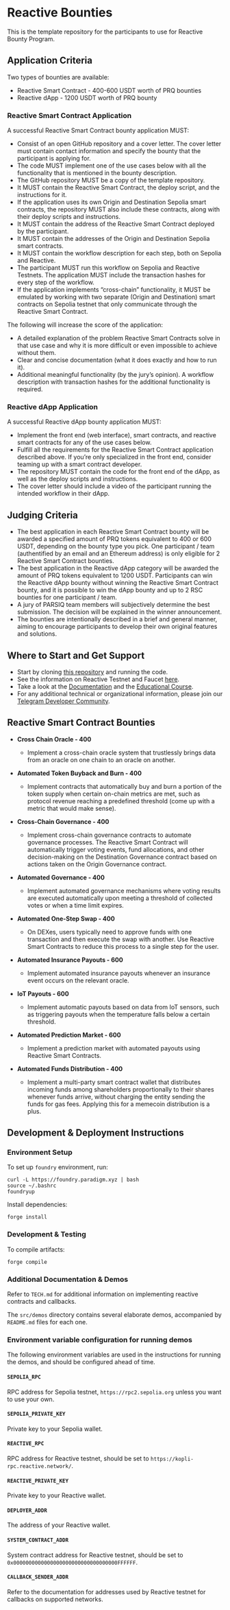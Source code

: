 # Reactive Bounties

This is the template repository for the participants to use for Reactive Bounty Program.

## Application Criteria

Two types of bounties are available:

- Reactive Smart Contract - 400-600 USDT worth of PRQ bounties
- Reactive dApp - 1200 USDT worth of PRQ bounty

### Reactive Smart Contract Application

A successful Reactive Smart Contract bounty application MUST:

- Consist of an open GitHub repository and a cover letter. The cover letter must contain contact information and specify the bounty that the participant is applying for.
- The code MUST implement one of the use cases below with all the functionality that is mentioned in the bounty description.
- The GitHub repository MUST be a copy of the template repository.
- It MUST contain the Reactive Smart Contract, the deploy script, and the instructions for it.
- If the application uses its own Origin and Destination Sepolia smart contracts, the repository MUST also include these contracts, along with their deploy scripts and instructions.
- It MUST contain the address of the Reactive Smart Contract deployed by the participant.
- It MUST contain the addresses of the Origin and Destination Sepolia smart contracts.
- It MUST contain the workflow description for each step, both on Sepolia and Reactive.
- The participant MUST run this workflow on Sepolia and Reactive Testnets. The application MUST include the transaction hashes for every step of the workflow.
- If the application implements “cross-chain” functionality, it MUST be emulated by working with two separate (Origin and Destination) smart contracts on Sepolia testnet that only communicate through the Reactive Smart Contract.

The following will increase the score of the application:

- A detailed explanation of the problem Reactive Smart Contracts solve in that use case and why it is more difficult or even impossible to achieve without them.
- Clear and concise documentation (what it does exactly and how to run it).
- Additional meaningful functionality (by the jury’s opinion). A workflow description with transaction hashes for the additional functionality is required.

### Reactive dApp Application

A successful Reactive dApp bounty application MUST:

- Implement the front end (web interface), smart contracts, and reactive smart contracts for any of the use cases below.
- Fulfill all the requirements for the Reactive Smart Contract application described above. If you’re only specialized in the front end, consider teaming up with a smart contract developer.
- The repository MUST contain the code for the front end of the dApp, as well as the deploy scripts and instructions.
- The cover letter should include a video of the participant running the intended workflow in their dApp.

## Judging Criteria

- The best application in each Reactive Smart Contract bounty will be awarded a specified amount of PRQ tokens equivalent to 400 or 600 USDT, depending on the bounty type you pick. One participant / team (authentified by an email and an Ethereum address) is only eligible for 2 Reactive Smart Contract bounties.
- The best application in the Reactive dApp category will be awarded the amount of PRQ tokens equivalent to 1200 USDT. Participants can win the Reactive dApp bounty without winning the Reactive Smart Contract bounty, and it is possible to win the dApp bounty and up to 2 RSC bounties for one participant / team.
- A jury of PARSIQ team members will subjectively determine the best submission. The decision will be explained in the winner announcement.
- The bounties are intentionally described in a brief and general manner, aiming to encourage participants to develop their own original features and solutions.

## Where to Start and Get Support

- Start by cloning [this repository](https://github.com/Reactive-Network/reactive-bounties) and running the code.
- See the information on Reactive Testnet and Faucet [here](https://dev.reactive.network/docs/kopli-testnet).
- Take a look at the [Documentation](https://dev.reactive.network/docs/getting-started) and the [Educational Course](https://dev.reactive.network/education/introduction).
- For any additional technical or organizational information, please join our [Telegram Developer Community](https://t.me/reactivedevs/9).

## Reactive Smart Contract Bounties

- **Cross Chain Oracle - 400**
  - Implement a cross-chain oracle system that trustlessly brings data from an oracle on one chain to an oracle on another.

- **Automated Token Buyback and Burn - 400**
  - Implement contracts that automatically buy and burn a portion of the token supply when certain on-chain metrics are met, such as protocol revenue reaching a predefined threshold (come up with a metric that would make sense).

- **Cross-Chain Governance - 400**
  - Implement cross-chain governance contracts to automate governance processes. The Reactive Smart Contract will automatically trigger voting events, fund allocations, and other decision-making on the Destination Governance contract based on actions taken on the Origin Governance contract.

- **Automated Governance - 400**
  - Implement automated governance mechanisms where voting results are executed automatically upon meeting a threshold of collected votes or when a time limit expires.

- **Automated One-Step Swap - 400**
  - On DEXes, users typically need to approve funds with one transaction and then execute the swap with another. Use Reactive Smart Contracts to reduce this process to a single step for the user.

- **Automated Insurance Payouts - 600**
  - Implement automated insurance payouts whenever an insurance event occurs on the relevant oracle.

- **IoT Payouts - 600**
  - Implement automatic payouts based on data from IoT sensors, such as triggering payouts when the temperature falls below a certain threshold.

- **Automated Prediction Market - 600**
  - Implement a prediction market with automated payouts using Reactive Smart Contracts.

- **Automated Funds Distribution - 400**
  - Implement a multi-party smart contract wallet that distributes incoming funds among shareholders proportionally to their shares whenever funds arrive, without charging the entity sending the funds for gas fees. Applying this for a memecoin distribution is a plus.

## Development & Deployment Instructions

### Environment Setup

To set up `foundry` environment, run:

```
curl -L https://foundry.paradigm.xyz | bash
source ~/.bashrc
foundryup
```

Install dependencies:

```
forge install
```

### Development & Testing

To compile artifacts:

```
forge compile
```

### Additional Documentation & Demos

Refer to `TECH.md` for additional information on implementing reactive contracts and callbacks.

The `src/demos` directory contains several elaborate demos, accompanied by `README.md` files for each one.

### Environment variable configuration for running demos

The following environment variables are used in the instructions for running the demos, and should be configured ahead of time.

#### `SEPOLIA_RPC`

RPC address for Sepolia testnet, `https://rpc2.sepolia.org` unless you want to use your own.

#### `SEPOLIA_PRIVATE_KEY`

Private key to your Sepolia wallet.

#### `REACTIVE_RPC`

RPC address for Reactive testnet, should be set to `https://kopli-rpc.reactive.network/`.

#### `REACTIVE_PRIVATE_KEY`

Private key to your Reactive wallet.

#### `DEPLOYER_ADDR`

The address of your Reactive wallet.

#### `SYSTEM_CONTRACT_ADDR`

System contract address for Reactive testnet, should be set to `0x0000000000000000000000000000000000FFFFFF`.

#### `CALLBACK_SENDER_ADDR`

Refer to the documentation for addresses used by Reactive testnet for callbacks on supported networks.
